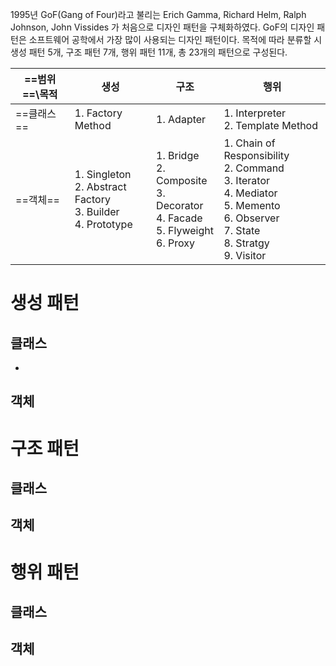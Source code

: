 1995년 GoF(Gang of Four)라고 불리는 Erich Gamma, Richard Helm, Ralph Johnson, John Vissides 가 처음으로 디자인 패턴을 구체화하였다. GoF의 디자인 패턴은 소프트웨어 공학에서 가장 많이 사용되는 디자인 패턴이다. 목적에 따라 분류할 시 생성 패턴 5개, 구조 패턴 7개, 행위 패턴 11개, 총 23개의 패턴으로 구성된다.

| ==범위==\\**목적** | **생성**                                                            | **구조**                                                                             | **행위**                                                                                                                                      |
| -------------- | ----------------------------------------------------------------- | ---------------------------------------------------------------------------------- | ------------------------------------------------------------------------------------------------------------------------------------------- |
| ==클래스==        | 1. Factory Method<br>                                             | 1. Adapter                                                                         | 1. Interpreter<br>2. Template Method                                                                                                        |
| ==객체==             | 1. Singleton<br>2. Abstract Factory<br>3. Builder<br>4. Prototype | 1. Bridge<br>2. Composite<br>3. Decorator<br>4. Facade<br>5. Flyweight<br>6. Proxy | 1. Chain of Responsibility<br>2. Command<br>3. Iterator<br>4. Mediator<br>5. Memento<br>6. Observer<br>7. State<br>8. Stratgy<br>9. Visitor |

# 생성 패턴
## 클래스
- 
## 객체
# 구조 패턴
## 클래스
## 객체
# 행위 패턴
## 클래스
## 객체